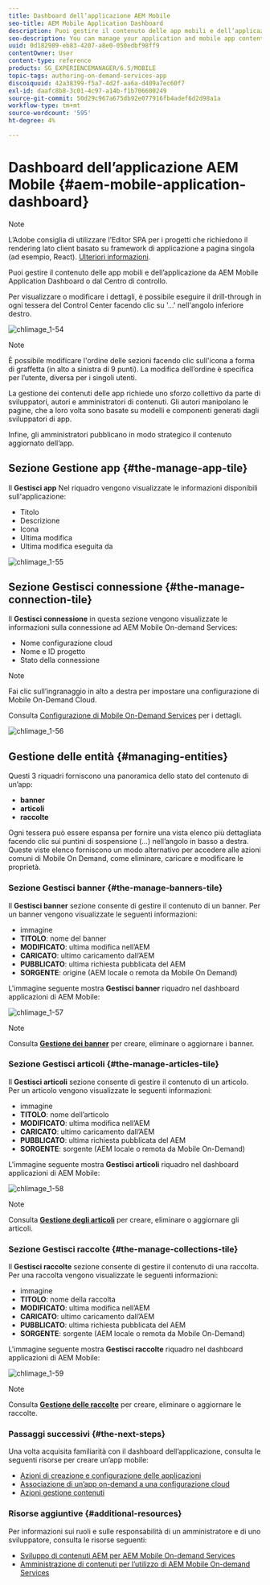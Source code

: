 ```yaml
---
title: Dashboard dell’applicazione AEM Mobile
seo-title: AEM Mobile Application Dashboard
description: Puoi gestire il contenuto delle app mobili e dell’applicazione da AEM Mobile Application Dashboard o dal Centro di controllo. Per ulteriori informazioni, segui questa pagina.
seo-description: You can manage your application and mobile app content from AEM Mobile Application Dashboard or the Control Center. Follow this page to learn more.
uuid: 0d182989-eb83-4207-a8e0-050edbf98ff9
contentOwner: User
content-type: reference
products: SG_EXPERIENCEMANAGER/6.5/MOBILE
topic-tags: authoring-on-demand-services-app
discoiquuid: 42a38399-f5a7-4d2f-aa6a-d409a7ec60f7
exl-id: daafc8b8-3c01-4c97-a14b-f1b706600249
source-git-commit: 50d29c967a675db92e077916fb4adef6d2d98a1a
workflow-type: tm+mt
source-wordcount: '595'
ht-degree: 4%

---
```


# Dashboard dell’applicazione AEM Mobile {#aem-mobile-application-dashboard}

>[!NOTE]
>
>L’Adobe consiglia di utilizzare l’Editor SPA per i progetti che richiedono il rendering lato client basato su framework di applicazione a pagina singola (ad esempio, React). [Ulteriori informazioni](/help/sites-developing/spa-overview.md).

Puoi gestire il contenuto delle app mobili e dell’applicazione da AEM Mobile Application Dashboard o dal Centro di controllo.

Per visualizzare o modificare i dettagli, è possibile eseguire il drill-through in ogni tessera del Control Center facendo clic su &#39;...&#39; nell&#39;angolo inferiore destro.

![chlimage_1-54](assets/chlimage_1-54.png)

>[!NOTE]
>
>È possibile modificare l&#39;ordine delle sezioni facendo clic sull&#39;icona a forma di graffetta (in alto a sinistra di 9 punti). La modifica dell’ordine è specifica per l’utente, diversa per i singoli utenti.

La gestione dei contenuti delle app richiede uno sforzo collettivo da parte di sviluppatori, autori e amministratori di contenuti. Gli autori manipolano le pagine, che a loro volta sono basate su modelli e componenti generati dagli sviluppatori di app.

Infine, gli amministratori pubblicano in modo strategico il contenuto aggiornato dell’app.

## Sezione Gestione app {#the-manage-app-tile}

Il **Gestisci app** Nel riquadro vengono visualizzate le informazioni disponibili sull&#39;applicazione:

* Titolo
* Descrizione
* Icona
* Ultima modifica
* Ultima modifica eseguita da

![chlimage_1-55](assets/chlimage_1-55.png)

## Sezione Gestisci connessione {#the-manage-connection-tile}

Il **Gestisci connessione** in questa sezione vengono visualizzate le informazioni sulla connessione ad AEM Mobile On-demand Services:

* Nome configurazione cloud
* Nome e ID progetto
* Stato della connessione

>[!NOTE]
>
>Fai clic sull’ingranaggio in alto a destra per impostare una configurazione di Mobile On-Demand Cloud.
>
>Consulta [Configurazione di Mobile On-Demand Services](/help/mobile/mobile-on-demand-associating-an-on-demand-app-to-cloud-configuration.md) per i dettagli.

![chlimage_1-56](assets/chlimage_1-56.png)

## Gestione delle entità {#managing-entities}

Questi 3 riquadri forniscono una panoramica dello stato del contenuto di un’app:

* **banner**
* **articoli**
* **raccolte**

Ogni tessera può essere espansa per fornire una vista elenco più dettagliata facendo clic sui puntini di sospensione (...) nell’angolo in basso a destra. Queste viste elenco forniscono un modo alternativo per accedere alle azioni comuni di Mobile On Demand, come eliminare, caricare e modificare le proprietà.

### Sezione Gestisci banner {#the-manage-banners-tile}

Il **Gestisci banner** sezione consente di gestire il contenuto di un banner. Per un banner vengono visualizzate le seguenti informazioni:

* immagine
* **TITOLO**: nome del banner
* **MODIFICATO**: ultima modifica nell’AEM
* **CARICATO**: ultimo caricamento dall’AEM
* **PUBBLICATO**: ultima richiesta pubblicata del AEM
* **SORGENTE**: origine (AEM locale o remota da Mobile On Demand)

L&#39;immagine seguente mostra **Gestisci banner** riquadro nel dashboard applicazioni di AEM Mobile:

![chlimage_1-57](assets/chlimage_1-57.png)

>[!NOTE]
>
>Consulta **[Gestione dei banner](/help/mobile/mobile-on-demand-managing-banners.md)** per creare, eliminare o aggiornare i banner.

### Sezione Gestisci articoli {#the-manage-articles-tile}

Il **Gestisci articoli** sezione consente di gestire il contenuto di un articolo. Per un articolo vengono visualizzate le seguenti informazioni:

* immagine
* **TITOLO**: nome dell’articolo
* **MODIFICATO**: ultima modifica nell’AEM
* **CARICATO**: ultimo caricamento dall’AEM
* **PUBBLICATO**: ultima richiesta pubblicata del AEM
* **SORGENTE**: sorgente (AEM locale o remota da Mobile On-Demand)

L&#39;immagine seguente mostra **Gestisci articoli** riquadro nel dashboard applicazioni di AEM Mobile:

![chlimage_1-58](assets/chlimage_1-58.png)

>[!NOTE]
>
>Consulta [**Gestione degli articoli**](/help/mobile/mobile-on-demand-managing-articles.md) per creare, eliminare o aggiornare gli articoli.

### Sezione Gestisci raccolte {#the-manage-collections-tile}

Il **Gestisci raccolte** sezione consente di gestire il contenuto di una raccolta. Per una raccolta vengono visualizzate le seguenti informazioni:

* immagine
* **TITOLO**: nome della raccolta
* **MODIFICATO**: ultima modifica nell’AEM
* **CARICATO**: ultimo caricamento dall’AEM
* **PUBBLICATO**: ultima richiesta pubblicata del AEM
* **SORGENTE**: sorgente (AEM locale o remota da Mobile On-Demand)

L&#39;immagine seguente mostra **Gestisci raccolte** riquadro nel dashboard applicazioni di AEM Mobile:

![chlimage_1-59](assets/chlimage_1-59.png)

>[!NOTE]
>
>Consulta **[Gestione delle raccolte](/help/mobile/mobile-on-demand-managing-collections.md)** per creare, eliminare o aggiornare le raccolte.

### Passaggi successivi {#the-next-steps}

Una volta acquisita familiarità con il dashboard dell’applicazione, consulta le seguenti risorse per creare un’app mobile:

* [Azioni di creazione e configurazione delle applicazioni](/help/mobile/mobile-apps-ondemand-application-create-configure-action.md)
* [Associazione di un’app on-demand a una configurazione cloud](/help/mobile/mobile-on-demand-associating-an-on-demand-app-to-cloud-configuration.md)
* [Azioni gestione contenuti](/help/mobile/mobile-apps-ondemand-manage-content-ondemand.md)

### Risorse aggiuntive {#additional-resources}

Per informazioni sui ruoli e sulle responsabilità di un amministratore e di uno sviluppatore, consulta le risorse seguenti:

* [Sviluppo di contenuti AEM per AEM Mobile On-demand Services](/help/mobile/aem-mobile-on-demand.md)
* [Amministrazione di contenuti per l’utilizzo di AEM Mobile On-demand Services](/help/mobile/aem-mobile.md)
